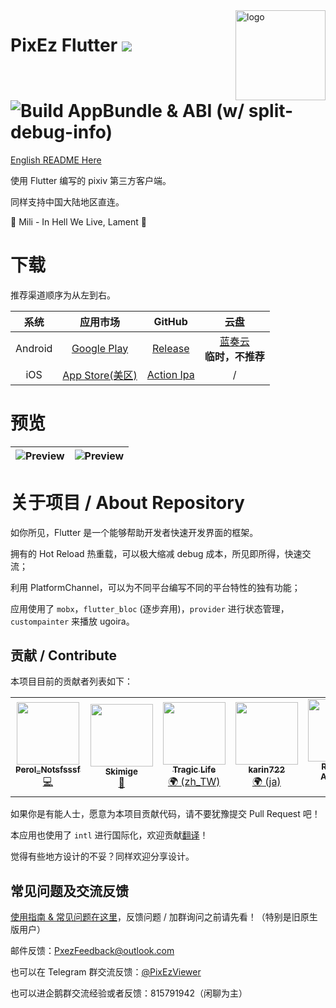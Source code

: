<img src="./android/app/src/main/res/mipmap-xxhdpi/ic_launcher_round.png" alt="logo" width="144" height="144" align="right" />

# PixEz Flutter ![](https://camo.githubusercontent.com/f2b4fa6779c8a4825e0e7347076746a2047ed100/68747470733a2f2f696d672e736869656c64732e696f2f62616467652f6c6963656e73652d47504c2d2d332e302d6f72616e67652e737667) ![Build AppBundle & ABI (w/ split-debug-info)](https://github.com/Skimige/pixez-flutter/actions/workflows/bundle-opt.yml/badge.svg)

[English README Here](./.github/README_en.md)

使用 Flutter 编写的 pixiv 第三方客户端。

同样支持中国大陆地区直连。

🎵 Mili - In Hell We Live, Lament 🎵 

# 下载

推荐渠道顺序为从左到右。

|系统|应用市场|GitHub|云盘|
|:---:|:---:|:---:|:---:|
|Android|[Google Play](https://play.google.com/store/apps/details?id=com.perol.play.pixez)|[Release](https://github.com/Notsfsssf/pixez-flutter/releases)|[蓝奏云](https://wwa.lanzoui.com/b0ded45id)<br />**临时，不推荐**|
|iOS|[App Store(美区)](https://apps.apple.com/us/app/pixez/id1494435126)|[Action Ipa](https://github.com/Notsfsssf/pixez-flutter/actions/workflows/main.yml)|/|

# 预览

|![Preview](./.github/preview/2.jpg) | ![Preview](./.github/preview/1.jpg) | 
|:-------------------:|:------------------------:|

# 关于项目 / About Repository

如你所见，Flutter 是一个能够帮助开发者快速开发界面的框架。

拥有的 Hot Reload 热重载，可以极大缩减 debug 成本，所见即所得，快速交流；

利用 PlatformChannel，可以为不同平台编写不同的平台特性的独有功能；

应用使用了 `mobx`，`flutter_bloc` (逐步弃用)，`provider` 进行状态管理，`custompainter` 来播放 ugoira。

## 贡献 / Contribute

本项目目前的贡献者列表如下：

<table>
  <tr>
    <td align="center"><a href="https://github.com/Notsfsssf"><img src="https://avatars3.githubusercontent.com/u/16934707?v=4" width="100px;" alt=""/><br /><sub><b>Perol_Notsfsssf</b></sub></a><br /><a href="https://github.com/Skimige/pixez-flutter/commits?author=Notsfsssf" title="Code">💻</a></td>
    <td align="center"><a href="https://xyx.moe"><img src="https://avatars3.githubusercontent.com/u/9017470?v=4" width="100px;" alt=""/><br /><sub><b>Skimige</b></sub></a><br /><a href="https://github.com/Skimige/pixez-flutter/commits?author=Skimige" title="Documentation">📖</a></td>
    <td align="center"><a href="https://github.com/TragicLifeHu"><img src="https://avatars3.githubusercontent.com/u/16817202?v=4" width="100px;" alt=""/><br /><sub><b>Tragic Life</b></sub></a><br /><a href="#translation-TragicLifeHu" title="Translation">🌍 (zh_TW)</a></td>
    <td align="center"><a href="http://ivtune.net"><img src="https://avatars0.githubusercontent.com/u/54385201?v=4" width="100px;" alt=""/><br /><sub><b>karin722</b></sub></a><br /><a href="#translation-karin722" title="Translation">🌍 (ja)</a></td>
    <td align="center"><a href="http://archman.fun"><img src="https://avatars0.githubusercontent.com/u/68731023?v=4" width="100px;" alt=""/><br /><sub><b>Romani-Archman</b></sub></a><br /><a href="https://github.com/Skimige/pixez-flutter/commits?author=Romani-Archman" title="Documentation">📖</a></td>
    <td align="center"><a href="https://github.com/itzXian"><img src="https://avatars1.githubusercontent.com/u/34748039?v=4" width="100px;" alt=""/><br /><sub><b>Xian</b></sub></a><br /><a href="#translation-itzXian" title="Translation">🌍 (en_US)</a></td>
  </tr>
</table>

如果你是有能人士，愿意为本项目贡献代码，请不要犹豫提交 Pull Request 吧！

本应用也使用了 `intl` 进行国际化，欢迎贡献[翻译](lib/l10n/intl_en_US.arb)！

觉得有些地方设计的不妥？同样欢迎分享设计。

## 常见问题及交流反馈

[使用指南 & 常见问题在这里](.github/FAQ.md)，反馈问题 / 加群询问之前请先看！（特别是旧原生版用户）

邮件反馈：PxezFeedback@outlook.com

也可以在 Telegram 群交流反馈：[@PixEzViewer](https://t.me/PixEzChannel)

也可以进企鹅群交流经验或者反馈：815791942（闲聊为主）
